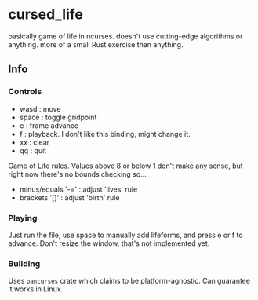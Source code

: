 # cursed_life
basically game of life in ncurses. doesn't use cutting-edge algorithms or anything. more of a small Rust exercise than anything.

## Info
### Controls
 - wasd  : move
 - space : toggle gridpoint
 - e     : frame advance
 - f     : playback. I don't like this binding, might change it.
 - xx    : clear
 - qq    : quit

Game of Life rules. Values above 8 or below 1 don't make any sense, but right now there's no bounds checking so...
 - minus/equals '-='  : adjust 'lives' rule
 - brackets '[]'      : adjust 'birth' rule

### Playing
Just run the file, use space to manually add lifeforms, and press e or f to advance. Don't resize the window, that's not implemented yet.

### Building
Uses `pancurses` crate which claims to be platform-agnostic. Can guarantee it works in Linux.
